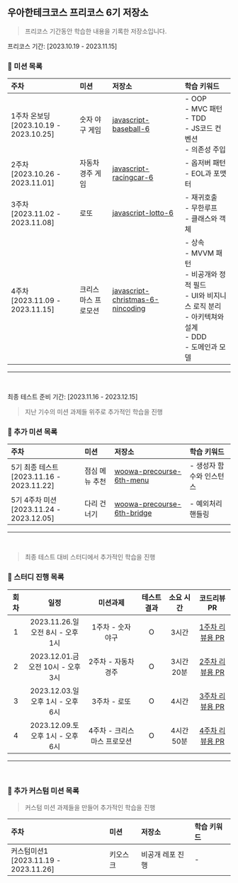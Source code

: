 ## 우아한테크코스 프리코스 6기 저장소

> 프리코스 기간동안 학습한 내용을 기록한 저장소입니다.

프리코스 기간: [2023.10.19 - 2023.11.15]

### 📮 미션 목록

| 주차                                        | 미션                | 저장소                                                                                            | 학습 키워드                                                                                                                             |
| :------------------------------------------ | :------------------ | :------------------------------------------------------------------------------------------------ | :-------------------------------------------------------------------------------------------------------------------------------------- |
| 1주차 온보딩 <br> [2023.10.19 - 2023.10.25] | 숫자 야구 게임      | [javascript-baseball-6](https://github.com/nincoding/javascript-baseball-6/tree/nincoding)        | - OOP <br> - MVC 패턴 <br> - TDD <br> - JS코드 컨벤션 <br> - 의존성 주입                                                                |
| 2주차 <br> [2023.10.26 - 2023.11.01]        | 자동차 경주 게임    | [javascript-racingcar-6](https://github.com/nincoding/javascript-racingcar-6/tree/nincoding)      | - 옵저버 패턴 <br> - EOL과 포맷터                                                                                                       |
| 3주차 <br> [2023.11.02 - 2023.11.08]        | 로또                | [javascript-lotto-6](https://github.com/nincoding/javascript-lotto-6/tree/nincoding)              | - 재귀호출 <br> - 무한루프 <br> - 클래스와 객체                                                                                         |
| 4주차 <br> [2023.11.09 - 2023.11.15]        | 크리스마스 프로모션 | [javascript-christmas-6-nincoding](https://github.com/nincoding/javascript-christmas-6-nincoding) | - 상속 <br> - MVVM 패턴 <br> - 비공개와 정적 필드 <br> - UI와 비지니스 로직 분리 <br> - 아키텍쳐와 설계 <br> - DDD <br> - 도메인과 모델 |

---

<br>

최종 테스트 준비 기간: [2023.11.16 - 2023.12.15]

> 지난 기수의 미션 과제들 위주로 추가적인 학습을 진행

### 📮 추가 미션 목록

| 주차                                           | 미션           | 저장소                                                                                | 학습 키워드              |
| :--------------------------------------------- | :------------- | :------------------------------------------------------------------------------------ | :----------------------- |
| 5기 최종 테스트 <br> [2023.11.16 - 2023.11.22] | 점심 메뉴 추천 | [woowa-precourse-6th-menu](https://github.com/nincoding/woowa-precourse-6th-menu)     | - 생성자 함수와 인스턴스 |
| 5기 4주차 미션 <br> [2023.11.24 - 2023.12.05]  | 다리 건너기    | [woowa-precourse-6th-bridge](https://github.com/nincoding/woowa-precourse-6th-bridge) | - 예외처리 핸들링        |

---

<br>

> 최종 테스트 대비 스터디에서 추가적인 학습을 진행

### 📮 스터디 진행 목록

| 회차 |                  일정                  |          미션과제           | 테스트 결과 | 소요 시간  |                                  코드리뷰 PR                                  |
| :--: | :------------------------------------: | :-------------------------: | :---------: | :--------: | :---------------------------------------------------------------------------: |
|  1   | 2023.11.26.일<br> 오전 8시 - 오후 1시  |      1주차 - 숫자 야구      |      O      |   3시간    | [1주차 리뷰용 PR](https://github.com/nincoding/practice-5hour-mission/pull/1) |
|  2   | 2023.12.01.금<br> 오전 10시 - 오후 3시 |     2주차 - 자동차 경주     |      O      | 3시간 20분 | [2주차 리뷰용 PR](https://github.com/nincoding/practice-5hour-mission/pull/2) |
|  3   | 2023.12.03.일<br> 오후 1시 - 오후 6시  |        3주차 - 로또         |      O      |   4시간    | [3주차 리뷰용 PR](https://github.com/nincoding/practice-5hour-mission/pull/3) |
|  4   | 2023.12.09.토<br> 오후 1시 - 오후 6시  | 4주차 - 크리스마스 프로모션 |      O      | 4시간50분  | [4주차 리뷰용 PR](https://github.com/nincoding/practice-5hour-mission/pull/4) |

---

<br>

### 📮 추가 커스텀 미션 목록

> 커스텀 미션 과제들을 만들어 추가적인 학습을 진행

| 주차                                       | 미션     | 저장소           | 학습 키워드 |
| :----------------------------------------- | :------- | :--------------- | :---------- |
| 커스텀미션1 <br> [2023.11.19 - 2023.11.26] | 키오스크 | 비공개 레포 진행 | -           |
